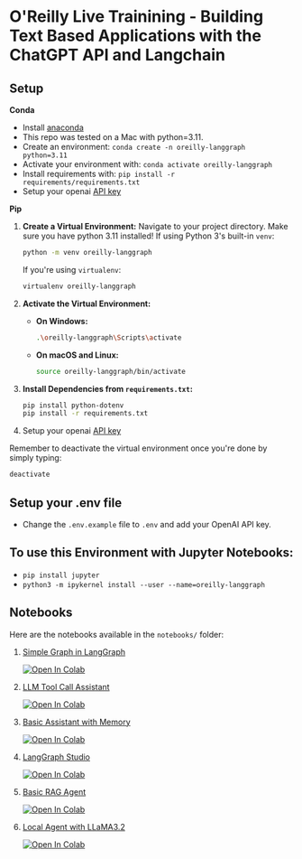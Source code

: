 # O'Reilly Live Trainining - Building Text Based Applications with the ChatGPT API and Langchain

## Setup

**Conda**

- Install [anaconda](https://www.anaconda.com/download)
- This repo was tested on a Mac with python=3.11.
- Create an environment: `conda create -n oreilly-langgraph python=3.11`
- Activate your environment with: `conda activate oreilly-langgraph`
- Install requirements with: `pip install -r requirements/requirements.txt`
- Setup your openai [API key](https://platform.openai.com/)

**Pip**


1. **Create a Virtual Environment:**
    Navigate to your project directory. Make sure you have python 3.11 installed! 
    If using Python 3's built-in `venv`:
    ```bash
    python -m venv oreilly-langgraph
    ```
    If you're using `virtualenv`:
    ```bash
    virtualenv oreilly-langgraph
    ```

2. **Activate the Virtual Environment:**
    - **On Windows:**
      ```bash
      .\oreilly-langgraph\Scripts\activate
      ```
    - **On macOS and Linux:**
      ```bash
      source oreilly-langgraph/bin/activate
      ```

3. **Install Dependencies from `requirements.txt`:**
    ```bash
    pip install python-dotenv
    pip install -r requirements.txt
    ```

4. Setup your openai [API key](https://platform.openai.com/)

Remember to deactivate the virtual environment once you're done by simply typing:
```bash
deactivate
```

## Setup your .env file

- Change the `.env.example` file to `.env` and add your OpenAI API key.

## To use this Environment with Jupyter Notebooks:

- ```pip install jupyter```
- ```python3 -m ipykernel install --user --name=oreilly-langgraph```


## Notebooks

Here are the notebooks available in the `notebooks/` folder:

1. [Simple Graph in LangGraph](notebooks/1.0-introduction-to-simple-graphs.ipynb)
   
   [![Open In Colab](https://colab.research.google.com/assets/colab-badge.svg)](https://colab.research.google.com/github/EnkrateiaLucca/oreilly-langgraph/blob/main/notebooks/1.0-introduction-to-simple-graphs.ipynb)

2. [LLM Tool Call Assistant](notebooks/1.1-llm-tool-call-assistant.ipynb)
   
   [![Open In Colab](https://colab.research.google.com/assets/colab-badge.svg)](https://colab.research.google.com/github/EnkrateiaLucca/oreilly-langgraph/blob/main/notebooks/1.1-llm-tool-call-assistant.ipynb)

3. [Basic Assistant with Memory](notebooks/1.2-basic-assistant-with-memory.ipynb)
   
   [![Open In Colab](https://colab.research.google.com/assets/colab-badge.svg)](https://colab.research.google.com/github/EnkrateiaLucca/oreilly-langgraph/blob/main/notebooks/1.2-basic-assistant-with-memory.ipynb)

4. [LangGraph Studio](notebooks/2.0-langgraph-studio.ipynb)
   
   [![Open In Colab](https://colab.research.google.com/assets/colab-badge.svg)](https://colab.research.google.com/github/EnkrateiaLucca/oreilly-langgraph/blob/main/notebooks/2.0-langgraph-studio.ipynb)

5. [Basic RAG Agent](notebooks/3.0-basic-rag-agent.ipynb)
   
   [![Open In Colab](https://colab.research.google.com/assets/colab-badge.svg)](https://colab.research.google.com/github/EnkrateiaLucca/oreilly-langgraph/blob/main/notebooks/3.0-basic-rag-agent.ipynb)

6. [Local Agent with LLaMA3.2](notebooks/4.0-local-agent-llama32.ipynb)
   
   [![Open In Colab](https://colab.research.google.com/assets/colab-badge.svg)](https://colab.research.google.com/github/EnkrateiaLucca/oreilly-langgraph/blob/main/notebooks/4.0-local-agent-llama32.ipynb)